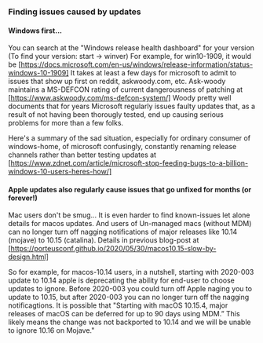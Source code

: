 ### Finding issues caused by updates
#### Windows first...
You can search at the "Windows release health dashboard" for your version (To find your version: start -> winver) For example, for win10-1909, it would be [https://docs.microsoft.com/en-us/windows/release-information/status-windows-10-1909]
It takes at least a few days for microsoft to admit to issues that show up first on reddit, askwoody.com, etc. Ask-woody maintains a MS-DEFCON rating of current dangerousness of patching at [https://www.askwoody.com/ms-defcon-system/]  Woody pretty well documents that for years Microsoft regularly issues faulty updates that, as a result of not having been thorougly tested, end up causing serious problems for more than a few folks. 

Here's a summary of the sad situation, especially for ordinary consumer of windows-home, of microsoft confusingly, constantly renaming release channels rather than better testing updates at [https://www.zdnet.com/article/microsoft-stop-feeding-bugs-to-a-billion-windows-10-users-heres-how/]

#### Apple updates also regularly cause issues that go unfixed for months (or forever!)
Mac users don't be smug... It is even harder to find known-issues let alone details for macos updates. And users of Un-managed macs (without MDM) can no longer turn off nagging notifications of major releases like 10.14 (mojave) to 10.15 (catalina). Details in previous blog-post at [https://porteusconf.github.io/2020/05/30/macos10.15-slow-by-design.html]

So for example, for macos-10.14 users, in a nutshell, starting with 2020-003 update to 10.14 apple is deprecating the ability for end-user to choose updates to ignore. Before 2020-003 you could turn off Apple naging you to update to 10.15, but after 2020-003 you can no longer turn off the nagging notificagtions. It is possible that "Starting with macOS 10.15.4, major releases of macOS can be deferred for up to 90 days using MDM.” This likely means the change was not backported to 10.14 and we will be unable to ignore 10.16 on Mojave." 
